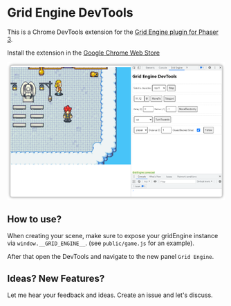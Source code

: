 # Grid Engine DevTools

This is a Chrome DevTools extension for the [Grid Engine plugin for Phaser 3](https://annoraaq.github.io/grid-engine/).

Install the extension in the [Google Chrome Web Store](https://chrome.google.com/webstore/detail/grid-engine-devtools/moplhbafnakhjjehlmpedbmbomcmgope)

![Intro image](./intro.png)


## How to use?
When creating your scene, make sure to expose your gridEngine instance via `window.__GRID_ENGINE__`. (see `public/game.js` for an example).

After that open the DevTools and navigate to the new panel `Grid Engine`.

## Ideas? New Features?
Let me hear your feedback and ideas. Create an issue and let's discuss.

